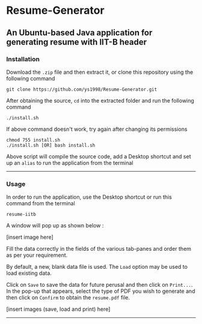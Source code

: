 # Resume-Generator
## An Ubuntu-based Java application for generating resume with IIT-B header
### Installation 
Download the `.zip` file and then extract it, or clone this repository using the following command
```
git clone https://github.com/ys1998/Resume-Generator.git
```
After obtaining the source, `cd` into the extracted folder and run the following command
```
./install.sh
```
If above command doesn't work, try again after changing its permissions
```
chmod 755 install.sh
./install.sh [OR] bash install.sh
```
Above script will compile the source code, add a Desktop shortcut and set up an `alias` to run the application from the terminal

* * *

### Usage
In order to run the application, use the Desktop shortcut or run this command from the terminal
```
resume-iitb
```
A window will pop up as shown below :

[insert image here]

Fill the data correctly in the fields of the various tab-panes and order them as per your requirement.

By default, a new, blank data file is used. The `Load` option may be used to load existing data. 

Click on `Save` to save the data for future perusal and then click on `Print...`. In the pop-up that appears, select the type of PDF you wish to generate and then click on `Confirm` to obtain the `resume.pdf` file.

[insert images (save, load and print) here]

* * *

